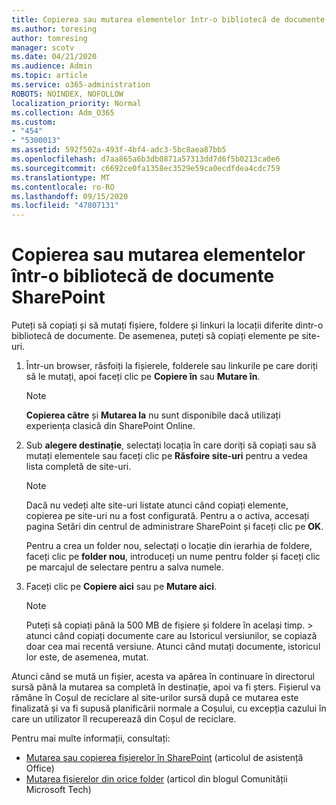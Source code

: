 ```yaml
---
title: Copierea sau mutarea elementelor într-o bibliotecă de documente SharePoint
ms.author: toresing
author: tomresing
manager: scotv
ms.date: 04/21/2020
ms.audience: Admin
ms.topic: article
ms.service: o365-administration
ROBOTS: NOINDEX, NOFOLLOW
localization_priority: Normal
ms.collection: Adm_O365
ms.custom:
- "454"
- "5300013"
ms.assetid: 592f502a-493f-4bf4-adc3-5bc8aea87bb5
ms.openlocfilehash: d7aa865a6b3db0871a57313dd7d6f5b0213ca0e6
ms.sourcegitcommit: c6692ce0fa1358ec3529e59ca0ecdfdea4cdc759
ms.translationtype: MT
ms.contentlocale: ro-RO
ms.lasthandoff: 09/15/2020
ms.locfileid: "47807131"
---
```

# <a name="copy-or-move-items-in-a-sharepoint-document-library"></a>Copierea sau mutarea elementelor într-o bibliotecă de documente SharePoint

Puteți să copiați și să mutați fișiere, foldere și linkuri la locații diferite dintr-o bibliotecă de documente. De asemenea, puteți să copiați elemente pe site-uri. 
  
1. Într-un browser, răsfoiți la fișierele, folderele sau linkurile pe care doriți să le mutați, apoi faceți clic pe **Copiere în** sau **Mutare în**.

    > [!NOTE]
    > **Copierea către** și **Mutarea la** nu sunt disponibile dacă utilizați experiența clasică din SharePoint Online.
  
2. Sub **alegere destinație**, selectați locația în care doriți să copiați sau să mutați elementele sau faceți clic pe **Răsfoire site-uri** pentru a vedea lista completă de site-uri.

    > [!NOTE]
    > Dacă nu vedeți alte site-uri listate atunci când copiați elemente, copierea pe site-uri nu a fost configurată. Pentru a o activa, accesați pagina Setări din centrul de administrare SharePoint și faceți clic pe **OK**.
  
    Pentru a crea un folder nou, selectați o locație din ierarhia de foldere, faceți clic pe **folder nou**, introduceți un nume pentru folder și faceți clic pe marcajul de selectare pentru a salva numele.

3. Faceți clic pe **Copiere aici** sau pe **Mutare aici**.

    > [!NOTE]
    > Puteți să copiați până la 500 MB de fișiere și foldere în același timp. > atunci când copiați documente care au Istoricul versiunilor, se copiază doar cea mai recentă versiune. Atunci când mutați documente, istoricul lor este, de asemenea, mutat.
  
 Atunci când se mută un fișier, acesta va apărea în continuare în directorul sursă până la mutarea sa completă în destinație, apoi va fi șters. Fișierul va rămâne în Coșul de reciclare al site-urilor sursă după ce mutarea este finalizată și va fi supusă planificării normale a Coșului, cu excepția cazului în care un utilizator îl recuperează din Coșul de reciclare.

Pentru mai multe informații, consultați:

 - [Mutarea sau copierea fișierelor în SharePoint](https://support.office.com/article/move-or-copy-files-in-sharepoint-00e2f483-4df3-46be-a861-1f5f0c1a87bc) (articolul de asistență Office)
 - [Mutarea fișierelor din orice folder](https://techcommunity.microsoft.com/t5/Microsoft-SharePoint-Blog/Now-move-files-anywhere-in-Office-365-SharePoint-and-OneDrive/ba-p/146973) (articol din blogul Comunității Microsoft Tech)  